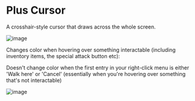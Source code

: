# Plus Cursor
A crosshair-style cursor that draws across the whole screen.

![image](https://github.com/user-attachments/assets/631918b8-f29d-4ade-8f03-5b0860c0ae90)

Changes color when hovering over something interactable (including inventory items, the special attack button etc):

Doesn't change color when the first entry in your right-click menu is either 'Walk here' or 'Cancel' (essentially when you're hovering over something that's not interactable)

![image](https://github.com/user-attachments/assets/96fca9fb-91ea-4c7b-9f50-0d8f3ca20811)

